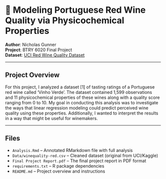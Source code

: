 # 🍷 Modeling Portuguese Red Wine Quality via Physicochemical Properties

**Author**: Nicholas Gunner  
**Project**: BTRY 6020 Final Project  
**Dataset**: [UCI Red Wine Quality Dataset](https://www.kaggle.com/datasets/uciml/red-wine-quality-cortez-et-al-2009)  

---

## Project Overview

For this project, I analyzed a dataset [1] of tasting ratings of a Portuguese red wine called ‘Vinho Verde’. The dataset contained 1,599 observations and 11 physicochemical properties of these wines along with a quality score ranging from 0 to 10. My goal in conducting this analysis was to investigate the ways that linear regression modeling could predict perceived wine quality using these properties. Additionally, I wanted to interpret the results in a way that might be useful for winemakers.

---

## Files

- `Analysis.Rmd` – Annotated RMarkdown file with full analysis  
- `Data/winequality-red.csv` – Cleaned dataset (original from UCI/Kaggle)  
- `Final Project Report.pdf` – The final project report in PDF format  
- `requirements.txt` – R package dependencies
- `README.md` – Project overview and instructions